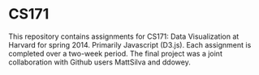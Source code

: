 CS171
=====

This repository contains assignments for CS171: Data Visualization at Harvard for spring 2014. Primarily Javascript (D3.js).
Each assignment is completed over a two-week period. The final project was a joint collaboration with Github users MattSilva and ddowey.
